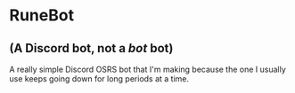 # RuneBot
## (A Discord bot, not a _bot_ bot)

A really simple Discord OSRS bot that I'm making because the one I usually use keeps going down for long periods at a time.